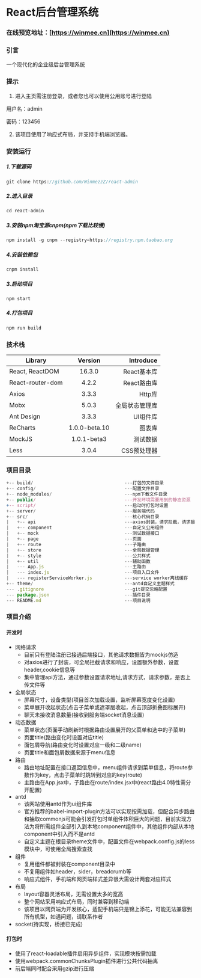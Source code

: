 # React后台管理系统

### 在线预览地址：[https://winmee.cn](https://winmee.cn)

### 引言

一个现代化的企业级后台管理系统 

### 提示

1. 进入主页需注册登录，或者您也可以使用公用账号进行登陆 

 用户名：admin 
 
 密码：123456

2. 该项目使用了响应式布局，并支持手机端浏览器。

### 安装运行
##### 1.下载源码
```js
git clone https://github.com/WinmezzZ/react-admin
```
##### 2.进入目录
```js
cd react-admin
```
##### 3.安装npm淘宝源cnpm(npm下载比较慢)
```js
npm install -g cnpm --registry=https://registry.npm.taobao.org
```
##### 4.安装依赖包
```js
cnpm install
```
##### 3.启动项目
```js
npm start
```
##### 4.打包项目
```js
npm run build
```

### 技术栈

| Library | Version | Introduce | 
| - | :-: | -: | 
| React, ReactDOM | 16.3.0 | React基本库 | 
| React-router-dom | 4.2.2 | React路由库 | 
| Axios | 3.3.3 | Http库 |
| Mobx | 5.0.3 | 全局状态管理库 |
| Ant Design | 3.3.3 | UI组件库 |
| ReCharts | 1.0.0-beta.10 | 图表库 |
| MockJS | 1.0.1-beta3 | 测试数据 |
| Less | 3.0.4 | CSS预处理器 |

### 项目目录

```js
+-- build/                                  ---打包的文件目录
+-- config/                                 ---配置文件目录
+-- node_modules/                           ---npm下载文件目录
+-- public/                                 ---开发环境需要用到的静态资源
+-- script/                                 ---启动时打包时设置
+-- server/                                 ---服务端代码
+-- src/                                    ---核心代码目录
|   +-- api                                 ---axios封装，请求拦截，请求接口集中管理
|   +-- component                           ---自定义公用组件
|   +-- mock                                ---测试数据接口
|   +-- page                                ---页面
|   +-- route                               ---子路由
|   +-- store                               ---全局数据管理
|   +-- style                               ---公共样式 
|   +-- util                                ---辅助函数
|   --- App.js                              ---主路由
|   --- index.js                            ---项目入口文件
|   --- registerServiceWorker.js            ---service worker离线缓存
+-- theme/                                  ---antd自定义主题样式
--- .gitignore                              ---git提交忽略配置
--- package.json                            ---插件目录
--- README.md                               ---项目说明
```

### 项目介绍
#### 开发时
- 网络请求
    - 目前只有登陆注册已接通后端接口，其他请求数据皆为mockjs仿造
    - 对axios进行了封装，可全局拦截请求和响应，设置额外参数，设置header,cookie信息等
    - 集中管理api方法，通过参数设置请求地址,请求方式，请求参数，是否上传文件等
- 全局状态
    - 屏幕尺寸，设备类型(项目首次加载设置，监听屏幕宽度变化设置)
    - 菜单展开收起状态(点击子菜单或遮罩层收起，点击顶部折叠图标展开)
    - 聊天未接收消息数量(接收到服务端socket消息设置)
- 动态数据
    - 菜单状态(页面手动刷新时根据路由设置展开的父菜单和选中的子菜单)
    - 页面title(路由变化时设置对应title)
    - 面包屑导航(路由变化时设置对应一级和二级name)
    - 页面title和面包屑数据来源于menu信息
- 路由
    - 路由地址配置在接口返回信息中，menu组件请求到菜单信息，将route参数作为key，点击子菜单时跳转到对应的key(route)
    - 主路由在App.jsx中，子路由在route/index.jsx中(react路由4.0特性需分开配置)
- antd
    - 该网站使用antd作为ui组件库
    - 官方推荐的babel-import-plugin方法可以实现按需加载，但配合异步路由和抽取commonjs可能会引发打包时单组件体积巨大的问题，目前实现方法为将所需组件全部引入到本地component组件中，其他组件内部从本地component中引入而不是antd
    - 自定义主题在根目录theme文件中，配置文件在webpack.config.js的less模块中，可使用全局搜索查找
- 组件
    - 复用组件都被封装在component目录中
    - 不复用组件如header，sider，breadcrumb等
    - 响应式组件，手机端和网页端样式差异很大需设计两套对应样式
- 布局
    - layout容器灵活布局，无需设置太多的宽高
    - 整个网站采用响应式布局，同时兼容到移动端
    - 该项目以网页端为开发核心，适配手机端只是锦上添花，可能无法兼容到所有机型，如遇问题，请联系作者
- socket(待实现，桥接已完成)

#### 打包时
- 使用了react-loadable插件启用异步组件，实现模块按需加载 
- 使用webpack.commonChunksPlugin插件进行公共代码抽离 
- 前后端同时配合采用gzip进行压缩 

